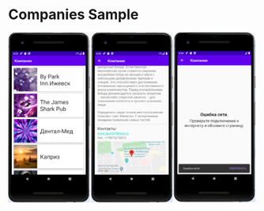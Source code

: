 # Companies Sample
![alt text](https://github.com/Tenzo0/CompaniesSample/blob/master/CompaniesSampleApp.png)
